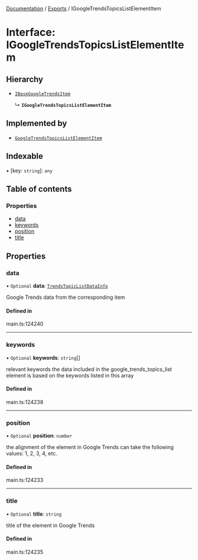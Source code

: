 [Documentation](../README.md) / [Exports](../modules.md) / IGoogleTrendsTopicsListElementItem

# Interface: IGoogleTrendsTopicsListElementItem

## Hierarchy

- [`IBaseGoogleTrendsItem`](IBaseGoogleTrendsItem.md)

  ↳ **`IGoogleTrendsTopicsListElementItem`**

## Implemented by

- [`GoogleTrendsTopicsListElementItem`](../classes/GoogleTrendsTopicsListElementItem.md)

## Indexable

▪ [key: `string`]: `any`

## Table of contents

### Properties

- [data](IGoogleTrendsTopicsListElementItem.md#data)
- [keywords](IGoogleTrendsTopicsListElementItem.md#keywords)
- [position](IGoogleTrendsTopicsListElementItem.md#position)
- [title](IGoogleTrendsTopicsListElementItem.md#title)

## Properties

### data

• `Optional` **data**: [`TrendsTopicListDataInfo`](../classes/TrendsTopicListDataInfo.md)

Google Trends data from the corresponding item

#### Defined in

main.ts:124240

___

### keywords

• `Optional` **keywords**: `string`[]

relevant keywords
the data included in the google_trends_topics_list element is based on the keywords listed in this array

#### Defined in

main.ts:124238

___

### position

• `Optional` **position**: `number`

the alignment of the element in Google Trends
can take the following values: 1, 2, 3, 4, etc.

#### Defined in

main.ts:124233

___

### title

• `Optional` **title**: `string`

title of the element in Google Trends

#### Defined in

main.ts:124235
